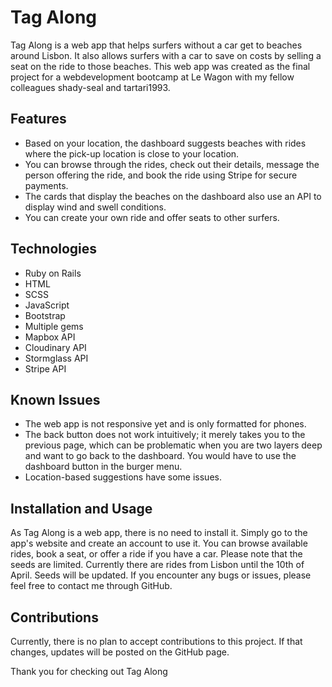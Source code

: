 # Tag Along

Tag Along is a web app that helps surfers without a car get to beaches around Lisbon. It also allows surfers with a car to save on costs by selling a seat on the ride to those beaches. This web app was created as the final project for a webdevelopment bootcamp at Le Wagon with my fellow colleagues shady-seal and tartari1993.

## Features
- Based on your location, the dashboard suggests beaches with rides where the pick-up location is close to your location.
- You can browse through the rides, check out their details, message the person offering the ride, and book the ride using Stripe for secure payments.
- The cards that display the beaches on the dashboard also use an API to display wind and swell conditions.
- You can create your own ride and offer seats to other surfers.

## Technologies

- Ruby on Rails
- HTML
- SCSS
- JavaScript
- Bootstrap
- Multiple gems
- Mapbox API
- Cloudinary API
- Stormglass API
- Stripe API

## Known Issues

- The web app is not responsive yet and is only formatted for phones.
- The back button does not work intuitively; it merely takes you to the previous page, which can be problematic when you are two layers deep and want to go back to the dashboard. You would have to use the dashboard button in the burger menu.
- Location-based suggestions have some issues.

## Installation and Usage
As Tag Along is a web app, there is no need to install it. Simply go to the app's website and create an account to use it. You can browse available rides, book a seat, or offer a ride if you have a car. Please note that the seeds are limited. Currently there are rides from Lisbon until the 10th of April. Seeds will be updated. If you encounter any bugs or issues, please feel free to contact me through GitHub.

## Contributions

Currently, there is no plan to accept contributions to this project. If that changes, updates will be posted on the GitHub page.

Thank you for checking out Tag Along
